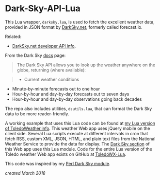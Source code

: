 # Dark-Sky-API-Lua


This Lua wrapper, `darksky.lua`, is used to fetch the excellent weather data, provided in JSON format by [DarkSky.net](https://darksky.net), formerly called forecast.io. 

Related: 

* [DarkSky.net developer API info](https://darksky.net/dev). 


From the Dark Sky [docs](https://darksky.net/dev/docs) page:

> The Dark Sky API allows you to look up the weather anywhere on the globe, returning (where available):

> * Current weather conditions
* Minute-by-minute forecasts out to one hour
* Hour-by-hour and day-by-day forecasts out to seven days
* Hour-by-hour and day-by-day observations going back decades

The repo also includes utilities, `dsutils.lua`, that can format the Dark Sky data to be more reader-friendly.

A working example that uses this Lua code can be found at [my Lua version of ToledoWeather.info](http://toledoweatherlua.soupmode.com). This weather Web app uses jQuery mobile on the client side. Several Lua  scripts execute at different intervals in cron that fetch RSS, custom XML, JSON, HTML, and plain text files from the National Weather Service to provide the data for display. The [Dark Sky section](http://toledoweatherlua.soupmode.com./darksky.html) of this Web app uses this Lua module. Code for the entire Lua version of the Toledo weather Web app exists on GitHub at [ToledoWX-Lua](https://github.com/jrsawvel/ToledoWX-Lua).

This code was inspired by my [Perl Dark Sky module](https://github.com/jrsawvel/Perl-ForecastIO).



*created March 2018*

